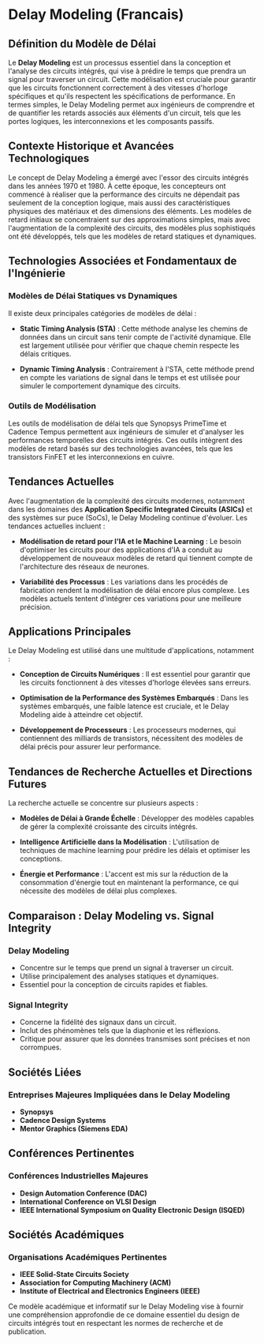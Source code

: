 # Delay Modeling (Francais)

## Définition du Modèle de Délai

Le **Delay Modeling** est un processus essentiel dans la conception et l'analyse des circuits intégrés, qui vise à prédire le temps que prendra un signal pour traverser un circuit. Cette modélisation est cruciale pour garantir que les circuits fonctionnent correctement à des vitesses d'horloge spécifiques et qu'ils respectent les spécifications de performance. En termes simples, le Delay Modeling permet aux ingénieurs de comprendre et de quantifier les retards associés aux éléments d'un circuit, tels que les portes logiques, les interconnexions et les composants passifs.

## Contexte Historique et Avancées Technologiques

Le concept de Delay Modeling a émergé avec l'essor des circuits intégrés dans les années 1970 et 1980. À cette époque, les concepteurs ont commencé à réaliser que la performance des circuits ne dépendait pas seulement de la conception logique, mais aussi des caractéristiques physiques des matériaux et des dimensions des éléments. Les modèles de retard initiaux se concentraient sur des approximations simples, mais avec l'augmentation de la complexité des circuits, des modèles plus sophistiqués ont été développés, tels que les modèles de retard statiques et dynamiques.

## Technologies Associées et Fondamentaux de l'Ingénierie

### Modèles de Délai Statiques vs Dynamiques

Il existe deux principales catégories de modèles de délai : 

- **Static Timing Analysis (STA)** : Cette méthode analyse les chemins de données dans un circuit sans tenir compte de l'activité dynamique. Elle est largement utilisée pour vérifier que chaque chemin respecte les délais critiques.

- **Dynamic Timing Analysis** : Contrairement à l'STA, cette méthode prend en compte les variations de signal dans le temps et est utilisée pour simuler le comportement dynamique des circuits.

### Outils de Modélisation

Les outils de modélisation de délai tels que Synopsys PrimeTime et Cadence Tempus permettent aux ingénieurs de simuler et d'analyser les performances temporelles des circuits intégrés. Ces outils intègrent des modèles de retard basés sur des technologies avancées, tels que les transistors FinFET et les interconnexions en cuivre.

## Tendances Actuelles

Avec l'augmentation de la complexité des circuits modernes, notamment dans les domaines des **Application Specific Integrated Circuits (ASICs)** et des systèmes sur puce (SoCs), le Delay Modeling continue d'évoluer. Les tendances actuelles incluent :

- **Modélisation de retard pour l'IA et le Machine Learning** : Le besoin d'optimiser les circuits pour des applications d'IA a conduit au développement de nouveaux modèles de retard qui tiennent compte de l'architecture des réseaux de neurones.

- **Variabilité des Processus** : Les variations dans les procédés de fabrication rendent la modélisation de délai encore plus complexe. Les modèles actuels tentent d'intégrer ces variations pour une meilleure précision.

## Applications Principales

Le Delay Modeling est utilisé dans une multitude d'applications, notamment :

- **Conception de Circuits Numériques** : Il est essentiel pour garantir que les circuits fonctionnent à des vitesses d'horloge élevées sans erreurs.

- **Optimisation de la Performance des Systèmes Embarqués** : Dans les systèmes embarqués, une faible latence est cruciale, et le Delay Modeling aide à atteindre cet objectif.

- **Développement de Processeurs** : Les processeurs modernes, qui contiennent des milliards de transistors, nécessitent des modèles de délai précis pour assurer leur performance.

## Tendances de Recherche Actuelles et Directions Futures

La recherche actuelle se concentre sur plusieurs aspects :

- **Modèles de Délai à Grande Échelle** : Développer des modèles capables de gérer la complexité croissante des circuits intégrés.

- **Intelligence Artificielle dans la Modélisation** : L'utilisation de techniques de machine learning pour prédire les délais et optimiser les conceptions.

- **Énergie et Performance** : L'accent est mis sur la réduction de la consommation d'énergie tout en maintenant la performance, ce qui nécessite des modèles de délai plus complexes.

## Comparaison : Delay Modeling vs. Signal Integrity

### Delay Modeling

- Concentre sur le temps que prend un signal à traverser un circuit.
- Utilise principalement des analyses statiques et dynamiques.
- Essentiel pour la conception de circuits rapides et fiables.

### Signal Integrity

- Concerne la fidélité des signaux dans un circuit.
- Inclut des phénomènes tels que la diaphonie et les réflexions.
- Critique pour assurer que les données transmises sont précises et non corrompues.

## Sociétés Liées

### Entreprises Majeures Impliquées dans le Delay Modeling

- **Synopsys**
- **Cadence Design Systems**
- **Mentor Graphics (Siemens EDA)**

## Conférences Pertinentes

### Conférences Industrielles Majeures

- **Design Automation Conference (DAC)**
- **International Conference on VLSI Design**
- **IEEE International Symposium on Quality Electronic Design (ISQED)**

## Sociétés Académiques

### Organisations Académiques Pertinentes

- **IEEE Solid-State Circuits Society**
- **Association for Computing Machinery (ACM)**
- **Institute of Electrical and Electronics Engineers (IEEE)**

Ce modèle académique et informatif sur le Delay Modeling vise à fournir une compréhension approfondie de ce domaine essentiel du design de circuits intégrés tout en respectant les normes de recherche et de publication.
